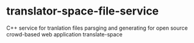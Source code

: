 # translator-space-file-service
C++ service for tranlation files parsging and generating for open source crowd-based web application translate-space

